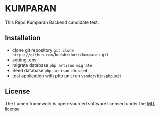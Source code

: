 # KUMPARAN

This Repo Kumparan Backend candidate test.

## Installation

- clone git repository
``git clone https://github.com/hudabikhoir/kumparan.git``
- setting .env 
- migrate database 
``php artisan migrate``
- Seed database 
``php artisan db:seed``
- test application with php unit run 
``vendor/bin/phpunit``


## License

The Lumen framework is open-sourced software licensed under the [MIT license](http://opensource.org/licenses/MIT)
